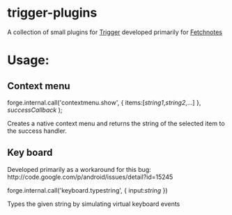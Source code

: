 trigger-plugins
===============

A collection of small plugins for [Trigger](http://www.trigger.io) developed primarily for [Fetchnotes](http://fetchnotes.com)

<h1>Usage:</h1>

<h2>Context menu</h2>

forge.internal.call('contextmenu.show',
{
    items:[*string1*,*string2*,...]
},
*successCallback*
);

Creates a native context menu and returns the string of the selected item to the success handler.

<h2>Key board</h2>
Developed primarily as a workaround for this bug: http://code.google.com/p/android/issues/detail?id=15245

forge.internal.call('keyboard.typestring',
{
    input:*string*
})

Types the given string by simulating virtual keyboard events